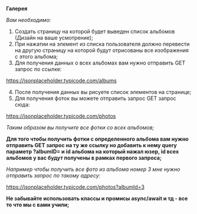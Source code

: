 **Галерея**

_Вам необходимо:_

1.  Создать страницу на которой будет выведен список альбомов (Дизайн на ваше усмотрение);
2. При нажатии на элемент из списка пользователя должно перевести на другую страницу на которой будут отрисованы все изображения с этого альбома;
3. Для получения данных о всех альбомах вам нужно отправить GET запрос по ссылке: 

https://jsonplaceholder.typicode.com/albums

4. После получения данных вы рисуете список элементов на странице;
5. Для получения фоток вы можете отправить запрос GET запрос сюда:

https://jsonplaceholder.typicode.com/photos

_Таким образом вы получите все фотки со всех альбомов;_

**Для того чтобы получить фотки с определенного альбома вам нужно отправить GET запрос на ту же ссылку но добавить к нему query параметр
?albumID= и id альбома на который нажал юзер, id всех альбомов у вас будут получены в рамках первого запроса;**

_Например чтобы получить все фото из альбома номер 3 мне нужно отправить запрос по такому адресу:_

https://jsonplaceholder.typicode.com/photos?albumId=3

**Не забывайте использовать классы и промисы async/await и тд - все то что мы с вами учили;**
